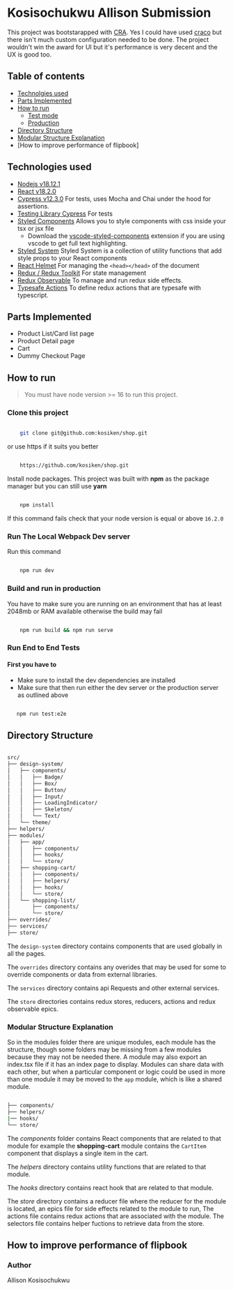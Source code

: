 # Kosisochukwu Allison Submission

This project was bootstarapped with [CRA](https://create-react-app.dev/). Yes I could have used
[craco](https://craco.js.org/) but there isn't much custom configuration needed  to be done. The 
project wouldn't win the award for UI but it's performance is very decent and the UX is good too. 

## Table of contents

- [Technolgies used](#technologies-used)
- [Parts Implemented](#parts-implemented)
- [How to run](#how-to-run)
    - [Test mode](#run-the-local-webpack-dev-server)
    - [Production](#build-and-run-in-production)
- [Directory Structure](#directory-structure)
- [Modular Structure Explanation](#modular-structure-explanation)
- [How to improve performance of flipbook]

## Technologies used

- [Nodejs v18.12.1](https://nodejs.org/en/)
- [React v18.2.0](https://beta.reactjs.org/)
- [Cypress v12.3.0](https://cypress.io) For tests, uses Mocha and Chai under the hood for assertions.
- [Testing Library Cypress](https://testing-library.com/docs/cypress-testing-library/intro/) For tests
- [Styled Components](https://styled-components.com/) Allows you to style components with css inside your tsx or jsx file
    - Download the [vscode-styled-components](https://marketplace.visualstudio.com/items?itemName=styled-components.vscode-styled-components) extension if you are using vscode to get full text highlighting.
- [Styled System](https://styled-system.com/) Styled System is a collection of utility functions that add style props to your React components
- [React Helmet](https://www.npmjs.com/package/react-helmet) For managing the `<head></head>` of the document
- [Redux / Redux Toolkit](https://redux-toolkit.js.org/) For state management
- [Redux Observable](https://redux-observable.js.org/) To manage and run redux side effects. 
- [Typesafe Actions](https://www.npmjs.com/package/typesafe-actions) To define redux actions that are typesafe with typescript.



## Parts Implemented

- Product List/Card list page
- Product Detail page
- Cart
- Dummy Checkout Page


## How to run

> You must have node version >= 16 to run this project.


### Clone this project 

```sh

    git clone git@github.com:kosiken/shop.git

```

or use https if it suits you better

```sh

    https://github.com/kosiken/shop.git

```

Install node packages. This project was built with **npm** as the 
package manager but you can still use **yarn**

```sh

    npm install

```

If this command fails check that your node version is equal 
or above `16.2.0`

### Run The Local Webpack Dev server

Run this command 

```sh

    npm run dev

```

### Build and run in production

You have to make sure you are running on an environment that has at
least 2048mb or RAM available otherwise the build may fail

```sh

    npm run build && npm run serve

```


### Run End to End Tests

#### First you have to 

- Make sure to install the dev dependencies are installed
- Make sure that then run either the dev server or the production server as outlined above


```sh

   npm run test:e2e

```



## Directory Structure 

```sh

src/
├── design-system/
│   ├── components/
│   │   ├── Badge/
│   │   ├── Box/
│   │   ├── Button/
│   │   ├── Input/
│   │   ├── LoadingIndicator/
│   │   ├── Skeleton/
│   │   └── Text/
│   └── theme/
├── helpers/
├── modules/
│   ├── app/
│   │   ├── components/
│   │   ├── hooks/
│   │   └── store/
│   ├── shopping-cart/
│   │   ├── components/
│   │   ├── helpers/
│   │   ├── hooks/
│   │   └── store/
│   └── shopping-list/
│       ├── components/
│       └── store/
├── overrides/
├── services/
├── store/


```

The `design-system` directory contains components that are used globally in all the pages.

The `overrides` directory contains any overides that may be used for some to override components or data from external libraries.

The `services` directory contains api Requests and other external services.

The `store` directories contains redux stores, reducers, actions and redux observable epics.

### Modular Structure Explanation

So in the modules folder there are unique modules, each module has the structure, though some folders may be missing from a few modules because they may not be needed there. A module may also export an index.tsx file if it has an index page to display. Modules can share data with each other, but when a particular component or logic could be used in more than one module it may be moved to the `app` module, which is like a shared module.

```sh

├── components/
├── helpers/
|── hooks/
└── store/

 ```

 The *components* folder contains React components that are related to that module for example the **shopping-cart** module contains
 the `CartItem` component that displays a single item in the cart. 

 The *helpers* directory contains utility functions that are related to that module.
 
 The *hooks* directory contains react hook that are related to that module. 

 The *store* directory contains a reducer file where the reducer for the module is located, an epics file for side effects related to the 
 module to run, The actions file contains redux actions that are associated with the module. The selectors file contains helper fuctions to 
 retrieve data from the store.


## How to improve performance of flipbook

 ### Author 
 Allison Kosisochukwu